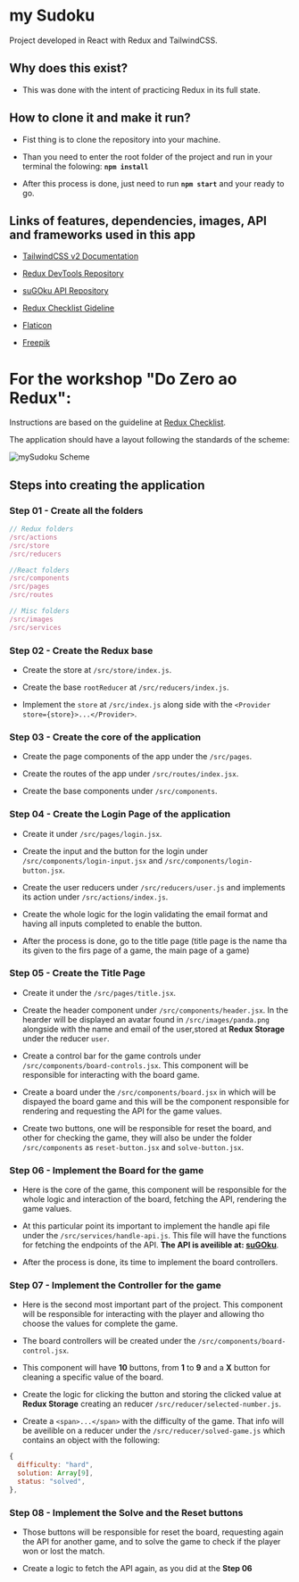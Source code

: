 # my Sudoku

Project developed in React with Redux and TailwindCSS.


## Why does this exist?

- This was done with the intent of practicing Redux in its full state.


## How to clone it and make it run?

- Fist thing is to clone the repository into your machine.

- Than you need to enter the root folder of the project and run in your terminal the folowing: **```npm install```**
- After this process is done, just need to run **```npm start```** and your ready to go.


## Links of features, dependencies, images, API and frameworks used in this app

- [TailwindCSS v2 Documentation](https://v2.tailwindcss.com/docs)

- [Redux DevTools Repository](https://github.com/reduxjs/redux-devtools)

- [suGOku API Repository](https://github.com/bertoort/sugoku)

- [Redux Checklist Gideline](https://gist.github.com/gabriellukke/295a8e29f27125f1e4479c66f42ea57a)

- [Flaticon](https://www.flaticon.com/)

- [Freepik](https://www.freepik.com/)


# For the workshop "Do Zero ao Redux":

Instructions are based on the guideline at [Redux Checklist](https://gist.github.com/gabriellukke/295a8e29f27125f1e4479c66f42ea57a).

The application should have a layout following the standards of the scheme:

![mySudoku Scheme](./my-sudoku-scheme.png)


## Steps into creating the application
### Step 01 - Create all the folders
```javascript
// Redux folders
/src/actions
/src/store
/src/reducers

//React folders
/src/components
/src/pages
/src/routes

// Misc folders
/src/images
/src/services
```

### Step 02 - Create the Redux base

- Create the store at ```/src/store/index.js```.

- Create the base ```rootReducer``` at ```/src/reducers/index.js```.

- Implement the ```store``` at ```/src/index.js``` along side with the ```<Provider store={store}>...</Provider>```.


### Step 03 - Create the core of the application

- Create the page components of the app under the ```/src/pages```.

- Create the routes of the app under ```/src/routes/index.jsx```.

- Create the base components under ```/src/components```.


### Step 04 - Create the Login Page of the application

- Create it under ```/src/pages/login.jsx```.

- Create the input and the button for the login under ```/src/components/login-input.jsx``` and ```/src/components/login-button.jsx```.

- Create the user reducers under ```/src/reducers/user.js``` and implements its action under ```/src/actions/index.js```.

- Create the whole logic for the login validating the email format and having all inputs completed to enable the button.

- After the process is done, go to the title page (title page is the name tha its given to the firs page of a game, the main page of a game)


### Step 05 - Create the Title Page

- Create it under the ```/src/pages/title.jsx```.

- Create the header component under ```/src/components/header.jsx```. In the hearder will be displayed an avatar found in ```/src/images/panda.png``` alongside with the name and email of the user,stored at __Redux Storage__ under the reducer ```user```.

- Create a control bar for the game controls under ```/src/components/board-controls.jsx```. This component will be responsible for interacting with the board game.

- Create a board under the ```/src/components/board.jsx``` in which will be dispayed the board game and this will be the component responsible for rendering and requesting the API for the game values.

- Create two buttons, one will be responsible for reset the board, and other for checking the game, they will also be under the folder ```/src/components``` as ```reset-button.jsx``` and ```solve-button.jsx```.


### Step 06 - Implement the Board for the game

- Here is the core of the game, this component will be responsible for the whole logic and interaction of the board, fetching the API, rendering the game values.

- At this particular point its important to implement the handle api file under the ```/src/services/handle-api.js```. This file will have the functions for fetching the endpoints of the API. __The API is aveilible at: [suGOku](https://github.com/bertoort/sugoku)__.

- After the process is done, its time to implement the board controllers.


### Step 07 - Implement the Controller for the game

- Here is the second most important part of the project. This component will be responsible for interacting with the player and allowing tho choose the values for complete the game.

- The board controllers will be created under the ```/src/components/board-control.jsx```.
- This component will have __10__ buttons, from __1__ to __9__ and a __X__ button for cleaning a specific value of the board.

- Create the logic for clicking the button and storing the clicked value at __Redux Storage__ creating an reducer ```/src/reducer/selected-number.js```.

- Create a ```<span>...</span>``` with the difficulty of the game. That info will be aveilible on a reducer under the ```/src/reducer/solved-game.js``` which contains an object with the following:
```js
{
  difficulty: "hard",
  solution: Array[9],
  status: "solved",
},
```

### Step 08 - Implement the Solve and the Reset buttons

- Those buttons will be responsible for reset the board, requesting again the API for another game, and to solve the game to check if the player won or lost the match.

- Create a logic to fetch the API again, as you did at the __Step 06__
